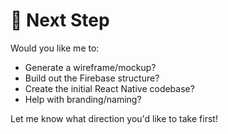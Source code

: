 # 🏁 Next Step

Would you like me to:
- Generate a wireframe/mockup?
- Build out the Firebase structure?
- Create the initial React Native codebase?
- Help with branding/naming?

Let me know what direction you'd like to take first!
